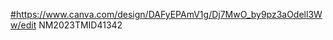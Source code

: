 
[#](https://www.canva.com/design/DAFyEPAmV1g/Dj7MwO_by9pz3aOdell3Ww/edit)https://www.canva.com/design/DAFyEPAmV1g/Dj7MwO_by9pz3aOdell3Ww/edit NM2023TMID41342
